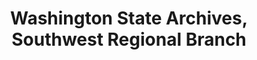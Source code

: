 ---
layout: repo
title: "Washington State Archives, Southwest Regional Branch"
id: 25639
permalink: repos/25639/
---